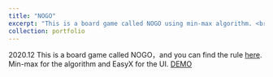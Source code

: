 ```yaml
---
title: "NOGO"
excerpt: "This is a board game called NOGO using min-max algorithm. <br/><img src='/images/NOGO.png'>"
collection: portfolio
---
```

2020.12
This is a board game called NOGO，and you can find the rule [here](https://wiki.botzone.org.cn/index.php?title=NoGo).
Min-max for the algorithm and EasyX for the UI.
[DEMO](https://www.bilibili.com/video/BV1bK411o7Yr/?spm_id_from=333.999.0.0)

